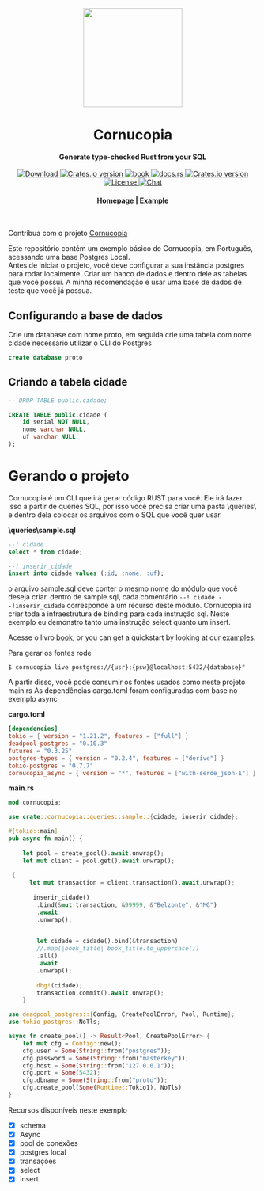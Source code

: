 <div align="center"> <img src="https://raw.githubusercontent.com/cornucopia-rs/cornucopia/main/assets/logo.svg" width=200 /> </div>
<h1 align="center">Cornucopia</h1>
<div align="center">
 <strong>
   Generate type-checked  Rust from your SQL
 </strong>
</div>

<br />

<div align="center">
  <!-- Downloads -->
  <a href="https://crates.io/crates/cornucopia">
    <img src="https://img.shields.io/crates/d/cornucopia.svg?style=flat-square"
      alt="Download" />
  </a>
  <!-- Version -->
  <a href="https://crates.io/crates/cornucopia">
    <img src="https://img.shields.io/crates/v/cornucopia.svg?style=flat-square"
    alt="Crates.io version" />
  </a>

  <!-- Book -->
  <a href="https://cornucopia-rs.netlify.app/book/index.html">
  <img src="https://img.shields.io/badge/book-latest-blue?logo=mdbook&style=flat-square" alt="book">
  </a>

  <!-- Docs -->
  <a href="https://docs.rs/cornucopia/latest/cornucopia/">
    <img alt="docs.rs" src="https://img.shields.io/docsrs/cornucopia?style=flat-square">
  </a>
  
  <!-- Dependencies -->
  <a href="https://deps.rs/repo/github/cornucopia-rs/cornucopia">
    <img src="https://deps.rs/repo/github/cornucopia-rs/cornucopia/status.svg?style=flat-square"
    alt="Crates.io version" />
  </a>
 
  <br/>

  <!-- License -->
  <a href="https://github.com/cornucopia-rs/cornucopia#License">
    <img src="https://img.shields.io/badge/License-APACHE--2.0%2FMIT-blue?style=flat-square" alt="License">
  </a>

  <!-- Chat -->
  <a href="https://discord.gg/nYwUmQDHBZ">
    <img src="https://img.shields.io/discord/987088069280825401?label=chat&logo=discord&style=flat-square" alt="Chat">
  </a>
</div>

<div align="center">
  <h4>
    <a href="https://cornucopia-rs.netlify.app/">
      Homepage
    </a>
    <span> | </span>
    <a href="examples/basic_async/README.md">
      Example
    </a>
  </h4>
</div>

<br />

Contribua com o projeto [Cornucopia](https://github.com/cornucopia-rs/cornucopia)

Este repositório contém um exemplo básico de Cornucopia, em Português, acessando uma base Postgres Local.  
Antes de iniciar o projeto, você deve configurar a sua instância postgres para rodar localmente. Criar um banco de dados e dentro dele as tabelas que você possui.
A minha recomendação é usar uma base de dados de teste que você já possua.

## Configurando a base de dados

Crie um database com nome proto, em seguida crie uma tabela com nome cidade
necessário utilizar o CLI do Postgres
```sql
create database proto
```

## Criando a tabela cidade

```sql
-- DROP TABLE public.cidade;

CREATE TABLE public.cidade (
	id serial NOT NULL,
	nome varchar NULL,
	uf varchar NULL
);
```

# Gerando o projeto
Cornucopia é um CLI que irá gerar código RUST para você. Ele irá fazer isso a partir de queries SQL, por isso você precisa criar uma pasta \queries\ e dentro dela colocar 
os arquivos com o SQL que você quer usar. 

**\queries\sample.sql**
```sql
--! cidade
select * from cidade;

--! inserir_cidade
insert into cidade values (:id, :nome, :uf);
```

o arquivo sample.sql deve conter o mesmo nome do módulo que você deseja criar. 
dentro de sample.sql, cada comentário `--! cidade --!inserir_cidade` corresponde a um recurso deste módulo. 
Cornucopia irá criar toda a infraestrutura de binding para cada instrução sql. Neste exemplo eu demonstro tanto uma instrução select quanto um insert.

Acesse o livro [book](https://cornucopia-rs.netlify.app/book/index.html), or you can get a quickstart by looking at our [examples](https://cornucopia-rs.netlify.app/book/examples.html).

Para gerar os fontes rode
```shell
$ cornucopia live postgres://{usr}:{psw}@localhost:5432/{database}"
```

A partir disso, você pode consumir os fontes usados como neste projeto main.rs
As dependências cargo.toml foram configuradas com base no exemplo async

**cargo.toml**
```toml
[dependencies]
tokio = { version = "1.21.2", features = ["full"] }
deadpool-postgres = "0.10.3"
futures = "0.3.25"
postgres-types = { version = "0.2.4", features = ["derive"] }
tokio-postgres = "0.7.7"
cornucopia_async = { version = "*", features = ["with-serde_json-1"] }
```

**main.rs**
```rust
mod cornucopia;

use crate::cornucopia::queries::sample::{cidade, inserir_cidade};

#[tokio::main]
pub async fn main() {
    
    let pool = create_pool().await.unwrap();
    let mut client = pool.get().await.unwrap();
    
 {
      let mut transaction = client.transaction().await.unwrap();
   
       inserir_cidade()
        .bind(&mut transaction, &99999, &"Belzonte", &"MG")
        .await
        .unwrap();

            
        let cidade = cidade().bind(&transaction)
        //.map(|book_title| book_title.to_uppercase())
        .all()
        .await
        .unwrap();
        
        dbg!(cidade);
        transaction.commit().await.unwrap();
    }

use deadpool_postgres::{Config, CreatePoolError, Pool, Runtime};
use tokio_postgres::NoTls;

async fn create_pool() -> Result<Pool, CreatePoolError> {
    let mut cfg = Config::new();
    cfg.user = Some(String::from("postgres"));
    cfg.password = Some(String::from("masterkey"));
    cfg.host = Some(String::from("127.0.0.1"));
    cfg.port = Some(5432);
    cfg.dbname = Some(String::from("proto"));
    cfg.create_pool(Some(Runtime::Tokio1), NoTls)
}

```

Recursos disponíveis neste exemplo
- [x] schema
- [x] Async
- [x] pool de conexões
- [x] postgres local
- [x] transações
- [x] select
- [x] insert
